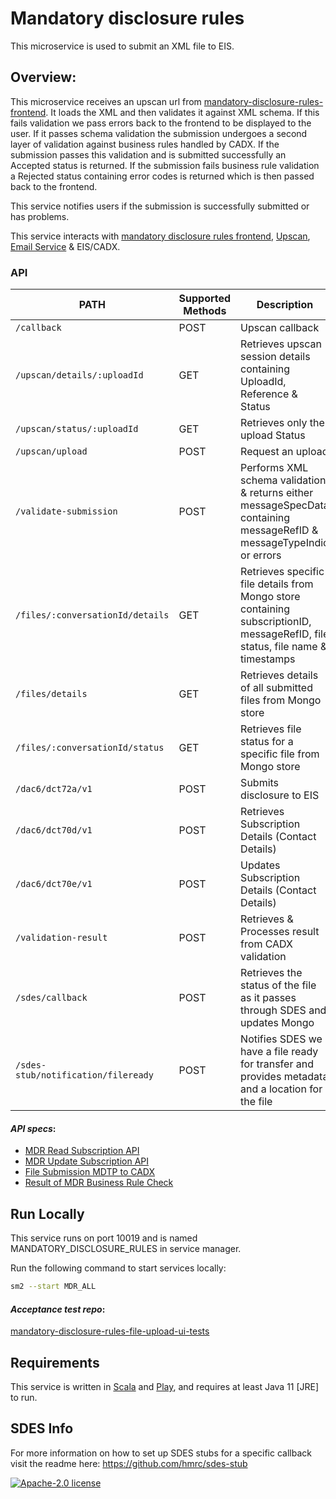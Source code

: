 # Mandatory disclosure rules

This microservice is used to submit an XML file to EIS.

## Overview:

This microservice receives an upscan url from [mandatory-disclosure-rules-frontend](https://github.com/hmrc/mandatory-disclosure-rules-frontend). It loads the XML and then validates it against XML schema. If this fails validation we pass errors back to the frontend to be displayed to the user. If it passes schema validation the submission undergoes a second layer of validation against business rules handled by CADX. If the submission passes this validation and is submitted successfully an Accepted status is returned. If the submission fails business rule validation a Rejected status containing error codes is returned which is then passed back to the frontend.

This service notifies users if the submission is successfully submitted or has problems.

This service interacts with [mandatory disclosure rules frontend](https://github.com/hmrc/mandatory-disclosure-rules-frontend), [Upscan](https://github.com/hmrc/upscan-initiate),  [Email Service](https://github.com/hmrc/email) & EIS/CADX.

### API 
| PATH | Supported Methods | Description                                                                                                                   |
|------|-------------------|-------------------------------------------------------------------------------------------------------------------------------|
|```/callback ``` | POST | Upscan callback                                                                                                               |
|```/upscan/details/:uploadId``` | GET | Retrieves upscan session details containing UploadId, Reference & Status                                                      |
|```/upscan/status/:uploadId``` | GET | Retrieves only the upload Status                                                                                              |
|```/upscan/upload``` | POST | Request an upload                                                                                                             |
|```/validate-submission``` | POST | Performs XML schema validation & returns either messageSpecData containing messageRefID & messageTypeIndic or errors          |
|```/files/:conversationId/details``` | GET | Retrieves specific file details from Mongo store containing subscriptionID, messageRefID, file status, file name & timestamps |
|```/files/details``` | GET | Retrieves details of all submitted files from Mongo store                                                                     |
|```/files/:conversationId/status``` | GET | Retrieves file status for a specific file from Mongo store                                                                    |
|```/dac6/dct72a/v1``` | POST | Submits disclosure to EIS                                                                                                     |
|```/dac6/dct70d/v1``` | POST | Retrieves Subscription Details (Contact Details)                                                                              |
|```/dac6/dct70e/v1``` | POST | Updates Subscription Details (Contact Details)                                                                                |
|```/validation-result``` | POST | Retrieves & Processes result from CADX validation                                                                             |
|```/sdes/callback``` | POST | Retrieves the status of the file as it passes through SDES and updates Mongo                                                  |
|```/sdes-stub/notification/fileready``` | POST | Notifies SDES we have a file ready for transfer and provides metadata and a location for the file                             |

#### *API specs*: 

 - [MDR Read Subscription API](https://confluence.tools.tax.service.gov.uk/display/DAC6/MDR+Specs?preview=/388662598/434373869/AEOI-DCT70d-1.2-EISAPISpecification-MDRSubscriptionDisplay.pdf)
 - [MDR Update Subscription API](https://confluence.tools.tax.service.gov.uk/display/DAC6/MDR+Specs?preview=/388662598/434373871/AEOI-DCT70e-1.2-EISAPISpecification-MDRSubscriptionAmend.pdf)
 - [File Submission MDTP to CADX](https://confluence.tools.tax.service.gov.uk/display/DAC6/MDR+Specs?preview=/388662598/434373874/AEOI-DCT72a-v0.3-EISAPISpecification-MDRCustomerFileSubmissionfromMDTPtoCADX.pdf)
  - [Result of MDR Business Rule Check](https://confluence.tools.tax.service.gov.uk/display/DAC6/MDR+Specs?preview=/388662598/420709843/DCT72b.pdf)

## Run Locally
This service runs on port 10019 and is named MANDATORY_DISCLOSURE_RULES in service manager. 

Run the following command to start services locally:

 
```bash
sm2 --start MDR_ALL
```

#### *Acceptance test repo*:  
[mandatory-disclosure-rules-file-upload-ui-tests](https://github.com/hmrc/mandatory-disclosure-rules-file-upload-ui-tests)

## Requirements

This service is written in [Scala](http://www.scala-lang.org/) and [Play](http://playframework.com/), and requires at least Java 11 [JRE] to run.

## SDES Info

For more information on how to set up SDES stubs for a specific callback visit the readme here: https://github.com/hmrc/sdes-stub

[![Apache-2.0 license](http://img.shields.io/badge/license-Apache-brightgreen.svg)](http://www.apache.org/licenses/LICENSE-2.0.html)
